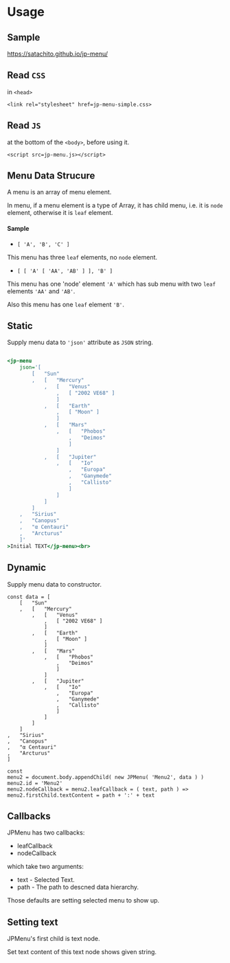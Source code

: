 # Usage

## Sample

https://satachito.github.io/jp-menu/

## Read `CSS`

in `<head>`

```
<link rel="stylesheet" href=jp-menu-simple.css>
```

## Read `JS`

at the bottom of the `<body>`, before using it.

```
<script src=jp-menu.js></script>
```

## Menu Data Strucure

A menu is an array of menu element.

In menu, if a menu element is a type of Array, it has child menu, i.e. it is `node` element, otherwise it is `leaf` element.

#### Sample

* `[ 'A', 'B', 'C' ]`

This menu has three `leaf` elements, no `node` element.

* `[ [ 'A' [ 'AA', 'AB' ] ], 'B' ]`

This menu has one 'node' element `'A'` which has sub menu with two `leaf` elements `'AA'` and `'AB'`.

Also this menu has one `leaf` element `'B'`.


## Static

Supply menu data to `'json'` attribute as `JSON` string.

```index.html

<jp-menu
	json='[
		[	"Sun"
		,	[	"Mercury"
			,	[	"Venus"
				,	[ "2002 VE68" ]
				]
			,	[	"Earth"
				,	[ "Moon" ]
				]
			,	[	"Mars"
				,	[	"Phobos"
					,	"Deimos"
					]
				]
			,	[	"Jupiter"
				,	[	"Io"
					,	"Europa"
					,	"Ganymede"
					,	"Callisto"
					]
				]
			]
		]
	,	"Sirius"
	,	"Canopus"
	,	"α Centauri"
	,	"Arcturus"
	]'
>Initial TEXT</jp-menu><br>
```

## Dynamic

Supply menu data to constructor.

```
const data = [
	[	"Sun"
	,	[	"Mercury"
		,	[	"Venus"
			,	[ "2002 VE68" ]
			]
		,	[	"Earth"
			,	[ "Moon" ]
			]
		,	[	"Mars"
			,	[	"Phobos"
				,	"Deimos"
				]
			]
		,	[	"Jupiter"
			,	[	"Io"
				,	"Europa"
				,	"Ganymede"
				,	"Callisto"
				]
			]
		]
	]
,	"Sirius"
,	"Canopus"
,	"α Centauri"
,	"Arcturus"
]

const
menu2 = document.body.appendChild( new JPMenu( 'Menu2', data ) )
menu2.id = 'Menu2'
menu2.nodeCallback = menu2.leafCallback = ( text, path ) => menu2.firstChild.textContent = path + ':' + text

```

## Callbacks

JPMenu has two callbacks:

* leafCallback
* nodeCallback

which take two arguments:

* text - Selected Text.
* path - The path to descned data hierarchy.

Those defaults are setting selected menu to show up.

## Setting text

JPMenu's first child is text node. 

Set text content of this text node shows given string.
